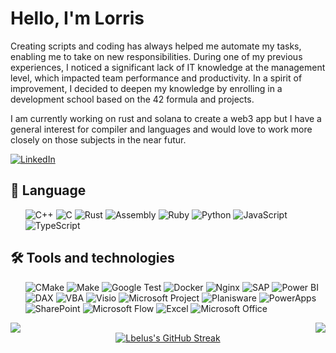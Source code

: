 <h1>Hello, I'm Lorris</h1>
<p>
Creating scripts and coding has always helped me automate my tasks, enabling me to take on new responsibilities. During one of my previous experiences, I noticed a significant lack of IT knowledge at the management level, which impacted team performance and productivity. In a spirit of improvement, I decided to deepen my knowledge by enrolling in a development school based on the 42 formula and projects. 
</p>
<p>
I am currently working on rust and solana to create a web3 app but I have a general interest for compiler and languages and would love to work more closely on those subjects in the near futur.
</p>

[![LinkedIn](https://img.shields.io/badge/LinkedIn-0077B5?style=flat&logo=linkedin&logoColor=white)](https://www.linkedin.com/in/lbelus/)


<h2>📖 Language</h2>
<ul>

![C++](https://img.shields.io/badge/C++-00599C?style=for-the-badge&logo=cplusplus&logoColor=white)
![C](https://img.shields.io/badge/C-00599C?style=for-the-badge&logo=c&logoColor=white)
![Rust](https://img.shields.io/badge/Rust-000000?style=for-the-badge&logo=rust&logoColor=white)
![Assembly](https://img.shields.io/badge/Assembly-007ACC?style=for-the-badge&logo=assemblyscript&logoColor=white)
![Ruby](https://img.shields.io/badge/Ruby-CC342D?style=for-the-badge&logo=ruby&logoColor=white)
![Python](https://img.shields.io/badge/Python-3776AB?style=for-the-badge&logo=python&logoColor=white)
![JavaScript](https://img.shields.io/badge/JavaScript-F7DF1E?style=for-the-badge&logo=javascript&logoColor=black)
![TypeScript](https://img.shields.io/badge/TypeScript-3178C6?style=for-the-badge&logo=typescript&logoColor=white)
</ul>

<h2> 🛠️ Tools and technologies</h2>
<ul>

![CMake](https://img.shields.io/badge/CMake-064F8C?style=for-the-badge&logo=cmake&logoColor=white)
![Make](https://img.shields.io/badge/Make-0075B6?style=for-the-badge&logo=gnu&logoColor=white)
![Google Test](https://img.shields.io/badge/Google_Test-4285F4?style=for-the-badge&logo=google&logoColor=white)
![Docker](https://img.shields.io/badge/Docker-2496ED?style=for-the-badge&logo=docker&logoColor=white)
![Nginx](https://img.shields.io/badge/Nginx-009639?style=for-the-badge&logo=nginx&logoColor=white)
![SAP](https://img.shields.io/badge/SAP-0FAAFF?style=for-the-badge&logo=sap&logoColor=white)
![Power BI](https://img.shields.io/badge/Power_BI-F2C811?style=for-the-badge&logo=powerbi&logoColor=black)
![DAX](https://img.shields.io/badge/DAX-F2C811?style=for-the-badge&logo=powerbi&logoColor=black)
![VBA](https://img.shields.io/badge/VBA-217346?style=for-the-badge)
![Visio](https://img.shields.io/badge/Visio-3955A3?style=for-the-badge&logo=microsoftvisio&logoColor=white)
![Microsoft Project](https://img.shields.io/badge/Microsoft_Project-217346?style=for-the-badge&logo=microsoftoffice&logoColor=white)
![Planisware](https://img.shields.io/badge/Planisware-217346?style=for-the-badge)
![PowerApps](https://img.shields.io/badge/PowerApps-742774?style=for-the-badge&logo=microsoftpowerapps&logoColor=white)
![SharePoint](https://img.shields.io/badge/SharePoint-0078D4?style=for-the-badge&logo=microsoftsharepoint&logoColor=white)
![Microsoft Flow](https://img.shields.io/badge/Microsoft_Flow-0078D4?style=for-the-badge&logo=microsoftflow&logoColor=white)
![Excel](https://img.shields.io/badge/Excel-217346?style=for-the-badge&logo=microsoftexcel&logoColor=white)
![Microsoft Office](https://img.shields.io/badge/Microsoft_Office-D83B01?style=for-the-badge&logo=microsoftoffice&logoColor=white)
</ul>
<p>
</p>



<p>
</p>
<div align="left">
  <a href="https://github.com/Lbelus">
    <img align="center" src="https://github-readme-stats.vercel.app/api/top-langs/?username=Lbelus&show_icons=true&locale=en&layout=compact&theme=gruvbox" />
  </a>
  <a href="https://github.com/Lbelus">
    <img align="right" src="https://github-readme-stats.vercel.app/api?username=Lbelus&show_icons=true&locale=en&theme=gruvbox" />
  </a>
</div>
<div align="center">
  <a href="https://github.com/Lbelus">
    <img src="https://github-readme-streak-stats.herokuapp.com/?user=Lbelus&theme=gruvbox" alt="Lbelus's GitHub Streak" />
  </a>
</div>
